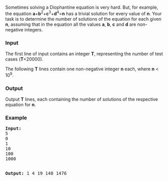 <p>Sometimes solving a Diophantine equation is very hard. 
But, for example, the equation&nbsp;<strong>a</strong>+<strong>b</strong><sup>2</sup>+<strong>c</strong><sup>3</sup>+<strong>d</strong><sup>4</sup>=<strong>n</strong> has a trivial solution for every value of <strong>n</strong>. 
Your task is to determine&nbsp;the number of solutions of the equation for each given <strong>n</strong>, 
assuming that in the equation all the values <strong>a</strong>, <strong>b</strong>, <strong>c</strong> and <strong>d</strong> are non-negative integers.</p>

<h3>Input</h3>
<p>The first line of input contains an integer <strong>T</strong>, representing the number of test cases (<strong>T</strong>&lt;20000).</p>
<p>The following <strong>T</strong> lines contain one non-negative integer <strong>n</strong> each, where <strong>n</strong> &lt; 10<sup>9</sup>.</p>

<h3>Output</h3>
<p>Output <strong>T</strong> lines, each containing the number of solutions of the respective equation for <strong>n</strong>.</p>

<h3>Example</h3>
<pre><strong>Input:</strong>
5
0
1
10
100
1000

<strong>Output:</strong>
1
4
19
148
1476</pre>